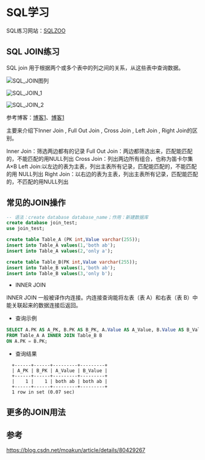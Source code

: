 # SQL学习

SQL练习网站：[SQLZOO](https://sqlzoo.net/wiki/SQL_Tutorial)

## SQL JOIN练习

SQL join 用于根据两个或多个表中的列之间的关系，从这些表中查询数据。

![SQL_JOIN图列](https://img-blog.csdnimg.cn/20181107162131341.jpg?x-oss-process=image/watermark,type_ZmFuZ3poZW5naGVpdGk,shadow_10,text_aHR0cHM6Ly9ibG9nLmNzZG4ubmV0L20wXzM4MDYzMTcy,size_16,color_FFFFFF,t_70)

![SQL_JOIN_1](https://img-blog.csdn.net/20170426144430691?watermark/2/text/aHR0cDovL2Jsb2cuY3Nkbi5uZXQvZnJ5Y24=/font/5a6L5L2T/fontsize/400/fill/I0JBQkFCMA==/dissolve/70/gravity/Center)

![SQL_JOIN_2](https://img-blog.csdn.net/20170426144540551?watermark/2/text/aHR0cDovL2Jsb2cuY3Nkbi5uZXQvZnJ5Y24=/font/5a6L5L2T/fontsize/400/fill/I0JBQkFCMA==/dissolve/70/gravity/Center)

参考博客：[博客1](https://blog.csdn.net/ys_code/article/details/79497294)、[博客1](https://blog.csdn.net/frycn/article/details/70800402)

主要来介绍下Inner Join , Full Out Join , Cross Join , Left Join , Right Join的区别。

Inner Join：筛选两边都有的记录 
Full Out Join：两边都筛选出来，匹配能匹配的，不能匹配的用NULL列出 
Cross Join：列出两边所有组合，也称为笛卡尔集 A×B 
Left Join:以左边的表为主表，列出主表所有记录，匹配能匹配的，不能匹配的用 NULL列出 
Right Join：以右边的表为主表，列出主表所有记录，匹配能匹配的，不匹配的用NULL列出


## 常见的JOIN操作

``` sql
-- 语法：create database database_name；作用：新建数据库
create database join_test;
use join_test;

create table Table_A (PK int,Value varchar(255));
insert into Table_A values(1,'both ab');
insert into Table_A values(2,'only a');

create table Table_B(PK int,Value varchar(255));
insert into Table_B values(1,'both ab');
insert into Table_B values(3,'only b');
```

* INNER JOIN

INNER JOIN 一般被译作内连接。内连接查询能将左表（表 A）和右表（表 B）中能关联起来的数据连接后返回。

   * 查询示例
  ``` sql
  SELECT A.PK AS A_PK, B.PK AS B_PK, A.Value AS A_Value, B.Value AS B_Value
  FROM Table_A A INNER JOIN Table_B B
  ON A.PK = B.PK;
  ```
  * 查询结果
  ```
    +------+------+---------+---------+
    | A_PK | B_PK | A_Value | B_Value |
    +------+------+---------+---------+
    |    1 |    1 | both ab | both ab |
    +------+------+---------+---------+
    1 row in set (0.07 sec)
  ```
   


## 更多的JOIN用法



## 参考
https://blog.csdn.net/moakun/article/details/80429267
